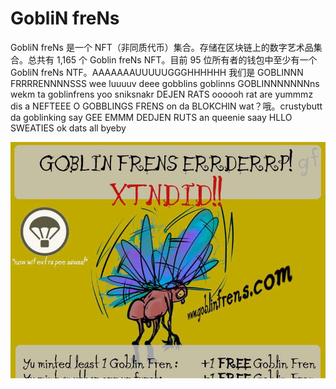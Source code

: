 # GobliN freNs

GobliN freNs 是一个 NFT（非同质代币）集合。存储在区块链上的数字艺术品集合。总共有 1,165 个 Goblin freNs NFT。目前 95 位所有者的钱包中至少有一个 GobliN freNs NTF。AAAAAAAUUUUUGGGHHHHHH 我们是 GOBLINNN FRRRRENNNNSSS wee luuuuv deee gobblins goblinns GOBLINNNNNNNns wekm ta goblinfrens yoo sniksnakr DEJEN RATS oooooh rat are yummmz dis a NEFTEEE O GOBBLINGS FRENS on da BLOKCHIN wat？哦。crustybutt da goblinking say GEE EMMM DEDJEN RUTS an queenie saay HLLO SWEATIES ok dats all byeby

![nft](image-20220901153801191.jpg)
